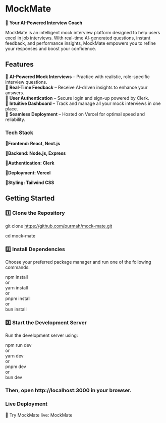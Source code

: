 # **MockMate**  
🚀 **Your AI-Powered Interview Coach**  

MockMate is an intelligent mock interview platform designed to help users excel in job interviews. With real-time AI-generated questions, instant feedback, and performance insights, MockMate empowers you to refine your responses and boost your confidence.  

## **Features**  
🔹 **AI-Powered Mock Interviews** – Practice with realistic, role-specific interview questions.  
🔹 **Real-Time Feedback** – Receive AI-driven insights to enhance your answers.  
🔹 **User Authentication** – Secure login and sign-up powered by Clerk.  
🔹 **Intuitive Dashboard** – Track and manage all your mock interviews in one place.  
🔹 **Seamless Deployment** – Hosted on Vercel for optimal speed and reliability.
### Tech Stack
🔹**Frontend: React, Next.js**

🔹**Backend: Node.js, Express**

🔹**Authentication: Clerk**

🔹**Deployment: Vercel**

🔹**Styling: Tailwind CSS**

## **Getting Started**  

### **1️⃣ Clone the Repository**

git clone https://github.com/purmah/mock-mate.git

cd mock-mate  

### **2️⃣ Install Dependencies**

Choose your preferred package manager and run one of the following commands:  

npm install  
    or  
yarn install  
    or  
pnpm install  
     or  
bun install

### 3️⃣ Start the Development Server

Run the development server using:

npm run dev  
   or  
yarn dev  
   or  
pnpm dev  
   or  
bun dev  

### Then, open http://localhost:3000 in your browser.

### **Live Deployment**
🎯 Try MockMate live: MockMate


